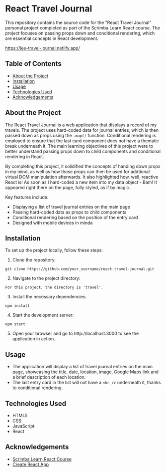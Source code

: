 # React Travel Journal

This repository contains the source code for the "React Travel Journal" personal project completed as part of the Scrimba Learn React course. The project focuses on passing props down and conditional rendering, which are essential concepts in React development.

https://lee-travel-journal.netlify.app/

## Table of Contents

- [About the Project](#about-the-project)
- [Installation](#installation)
- [Usage](#usage)
- [Technologies Used](#technologies-used)
- [Acknowledgements](#acknowledgements)

## About the Project

The React Travel Journal is a web application that displays a record of my travels. The project uses hard-coded data for journal entries, which is then passed down as props using the `.map()` function. Conditional rendering is employed to ensure that the last card component does not have a thematic break underneath it. The main learning objectives of this project were to better understand passing props down to child components and conditional rendering in React.

By completing this project, it solidified the concepts of handing down props in my mind, as well as how those props can then be used for addtional virtual DOM manipulation afterwards. It also highlighted how, well, reactive React is! As soon as I hard-coded a new item into my data object - Bam! It appeared right there on the page, fully styled, as if by magic.

Key features include:
- Displaying a list of travel journal entries on the main page
- Passing hard-coded data as props to child components
- Conditional rendering based on the position of the entry card
- Designed with mobile devices in minda

## Installation

To set up the project locally, follow these steps:

1. Clone the repository:

```
git clone https://github.com/your_username/react-travel-journal.git
```


2. Navigate to the project directory:

  `For this project, the directory is 'travel'.`


3. Install the necessary dependencies:

```
npm install
```

4. Start the development server:

```
npm start
```

5. Open your browser and go to http://localhost:3000 to see the application in action.

## Usage

- The application will display a list of travel journal entries on the main page, showcasing the title, date, location, image, Google Maps link and a brief description of each location.
- The last entry card in the list will not have a `<hr />` underneath it, thanks to conditional rendering.

## Technologies Used

- HTML5
- CSS
- JavaScript
- React

## Acknowledgements

- [Scrimba Learn React Course](https://scrimba.com/learn/learnreact)
- [Create React App](https://github.com/facebook/create-react-app)
